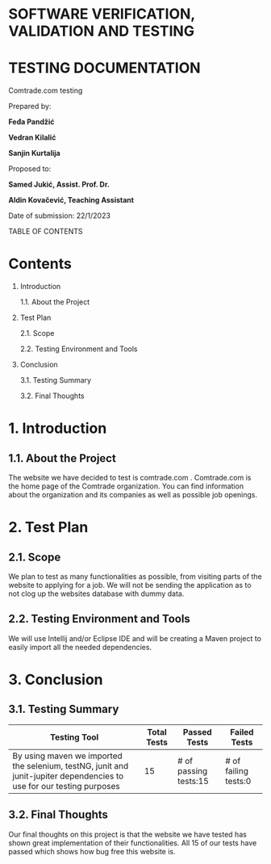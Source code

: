 # **SOFTWARE VERIFICATION, VALIDATION AND TESTING**

# TESTING DOCUMENTATION

Comtrade.com testing

Prepared by:

**Feđa Pandžić**

**Vedran Kilalić**

**Sanjin Kurtalija**

Proposed to:

**Samed Jukić, Assist. Prof. Dr.**

**Aldin Kovačević, Teaching Assistant**

Date of submission: 22/1/2023

TABLE OF CONTENTS

# Contents

1. Introduction

   1.1. About the Project



3. Test Plan

   2.1. Scope

   2.2. Testing Environment and Tools


3. Conclusion

   3.1. Testing Summary

   3.2. Final Thoughts


# 1. Introduction

## 1.1. About the Project

The website we have decided to test is comtrade.com . Comtrade.com is the home page of the Comtrade organization. You can find information about the organization and its companies as well as possible job openings.

# 2. Test Plan

## 2.1. Scope

We plan to test as many functionalities as possible, from visiting parts of the website to applying for a job. We will not be sending the application as to not clog up the websites database with dummy data.

## 2.2. Testing Environment and Tools

We will use Intellij and/or Eclipse IDE and will be creating a Maven project to easily import all the needed dependencies.

# 3. Conclusion

## 3.1. Testing Summary

| **Testing Tool** | **Total Tests** | **Passed Tests** | **Failed Tests** |
| --- | --- | --- | --- |
| By using maven we imported the selenium, testNG, junit and junit-jupiter dependencies to use for our testing purposes | 15 | # of passing tests:15 | # of failing tests:0 |

## 3.2. Final Thoughts

Our final thoughts on this project is that the website we have tested has shown great implementation of their functionalities. All 15 of our tests have passed which shows how bug free this website is.
